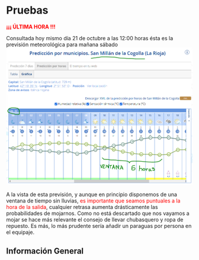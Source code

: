 # Pruebas
<span style="color:red">**¡¡¡ ÚLTIMA HORA !!!**</span>

Consultada hoy mismo día 21 de octubre a las 12:00 horas ésta es la previsión meteorológica para mañana sábado
![Previsión Meteorológica](/images/01Prevision.PNG)

A la vista de esta previsión, y aunque en principio disponemos de una ventana de tiempo sin lluvias, <span style="color:red">es importante que seamos puntuales a la hora de la salida</span>, cualquier retrasa aumenta drásticamente las probabilidades de mojarnos. Como no está descartado que nos vayamos a mojar se hace más relevante el consejo de llevar chubasquero y ropa de repuesto. Es más, lo más prudente sería añadir un paraguas por persona en el equipaje.

## Información General
